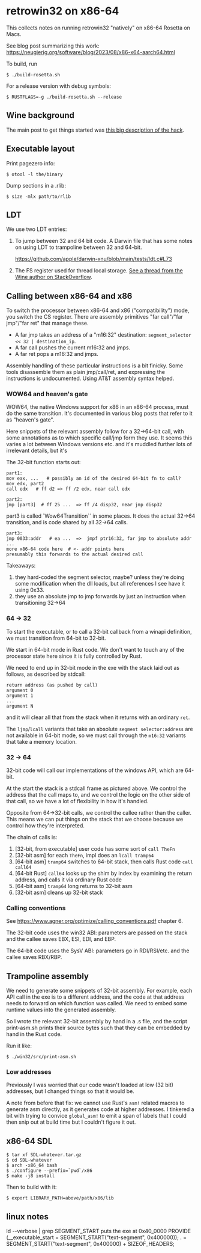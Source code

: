 # retrowin32 on x86-64

This collects notes on running retrowin32 "natively" on x86-64 Rosetta on Macs.

See blog post summarizing this work:
https://neugierig.org/software/blog/2023/08/x86-x64-aarch64.html

To build, run

```
$ ./build-rosetta.sh
```

For a release version with debug symbols:

```
$ RUSTFLAGS=-g ./build-rosetta.sh --release
```

## Wine background

The main post to get things started was
[this big description of the hack](https://www.winehq.org/pipermail/wine-devel/2019-December/156602.html).

## Executable layout

Print pagezero info:

```
$ otool -l the/binary
```

Dump sections in a .rlib:

```
$ size -mlx path/to/rlib
```

## LDT

We use two LDT entries:

1. To jump between 32 and 64 bit code. A Darwin file that has some notes on
   using LDT to trampoline between 32 and 64-bit.

   https://github.com/apple/darwin-xnu/blob/main/tests/ldt.c#L73

2. The FS register used for thread local storage.
   [See a thread from the Wine author on StackOverflow](https://stackoverflow.com/questions/53244454/how-did-wine64-manage-to-handle-macos).

## Calling between x86-64 and x86

To switch the processor between x86-64 and x86 ("compatibility") mode, you
switch the CS register. There are assembly primitives "far call"/"far jmp"/"far
ret" that manage these.

- A far jmp takes an address of a "m16:32" destination:
  `segment_selector << 32 | destination_ip`.
- A far call pushes the current m16:32 and jmps.
- A far ret pops a m16:32 and jmps.

Assembly handling of these particular instructions is a bit finicky. Some tools
disassemble them as plain jmp/call/ret, and expressing the instructions is
undocumented. Using AT&T assembly syntax helped.

### WOW64 and heaven's gate

WOW64, the native Windows support for x86 in an x86-64 process, must do the same
transition. It's documented in various blog posts that refer to it as "heaven's
gate".

Here snippets of the relevant assembly follow for a 32->64-bit call, with some
annotations as to which specific call/jmp form they use. It seems this varies a
lot between Windows versions etc. and it's muddled further lots of irrelevant
details, but it's

The 32-bit function starts out:

```
part1:
mov eax, ...   # possibly an id of the desired 64-bit fn to call?
mov edx, part2
call edx   # ff d2 => ff /2 edx, near call edx
```

```
part2:
jmp [part3]  # ff 25 ...  => ff /4 disp32, near jmp disp32
```

part3 is called `Wow64Transition`` in some places. It does the actual 32->64
transition, and is code shared by all 32->64 calls.

```
part3:
jmp 0033:addr   # ea ...  =>  jmpf ptr16:32, far jmp to absolute addr
...
more x86-64 code here  # <- addr points here
presumably this forwards to the actual desired call
```

Takeaways:

1. they hard-coded the segment selector, maybe? unless they're doing some
   modification when the dll loads, but all references I see have it using 0x33.
2. they use an absolute jmp to jmp forwards by just an instruction when
   transitioning 32->64

### 64 -> 32

To start the executable, or to call a 32-bit callback from a winapi definition,
we must transition from 64-bit to 32-bit.

We start in 64-bit mode in Rust code. We don't want to touch any of the
processor state here since it is fully controlled by Rust.

We need to end up in 32-bit mode in the exe with the stack laid out as follows,
as described by stdcall:

```
return address (as pushed by call)
argument 0
argument 1
...
argument N
```

and it will clear all that from the stack when it returns with an ordinary
`ret`.

The `ljmp`/`lcall` variants that take an absolute `segment selector:address` are
not available in 64-bit mode, so we must call through the `m16:32` variants that
take a memory location.

### 32 -> 64

32-bit code will call our implementations of the windows API, which are 64-bit.

At the start the stack is a stdcall frame as pictured above. We control the
address that the call maps to, and we control the logic on the other side of
that call, so we have a lot of flexibility in how it's handled.

Opposite from 64->32-bit calls, we control the callee rather than the caller.
This means we can put things on the stack that we choose because we control how
they're interpreted.

The chain of calls is:

1. [32-bit, from executable] user code has some sort of `call TheFn`
2. [32-bit asm] for each `TheFn`, impl does an `lcall tramp64`
3. [64-bit asm] `tramp64` switches to 64-bit stack, then calls Rust code
   `call call64`
4. [64-bit Rust] `call64` looks up the shim by index by examining the return
   address, and calls it via ordinary Rust code
5. [64-bit asm] `tramp64` long returns to 32-bit asm
6. [32-bit asm] cleans up 32-bit stack

### Calling conventions

See https://www.agner.org/optimize/calling_conventions.pdf chapter 6.

The 32-bit code uses the win32 ABI: parameters are passed on the stack and the
callee saves EBX, ESI, EDI, and EBP.

The 64-bit code uses the SysV ABI: parameters go in RDI/RSI/etc. and the callee
saves RBX/RBP.

## Trampoline assembly

We need to generate some snippets of 32-bit assembly. For example, each API call
in the exe is to a different address, and the code at that address needs to
forward on which function was called. We need to embed some runtime values into
the generated assembly.

So I wrote the relevant 32-bit assembly by hand in a .s file, and the script
print-asm.sh prints their source bytes such that they can be embedded by hand in
the Rust code.

Run it like:

```
$ ./win32/src/print-asm.sh
```

### Low addresses

Previously I was worried that our code wasn't loaded at low (32 bit) addresses,
but I changed things so that it would be.

A note from before that fix: we cannot use Rust's `asm!` related macros to
generate asm directly, as it generates code at higher addresses. I tinkered a
bit with trying to convice `global_asm!` to emit a span of labels that I could
then snip out at build time but I couldn't figure it out.

## x86-64 SDL

```
$ tar xf SDL-whatever.tar.gz
$ cd SDL-whatever
$ arch -x86_64 bash
$ ./configure --prefix=`pwd`/x86
$ make -j8 install
```

Then to build with it:

```
$ export LIBRARY_PATH=above/path/x86/lib
```

## linux notes

ld --verbose | grep SEGMENT_START
puts the exe at 0x40_0000
  PROVIDE (__executable_start = SEGMENT_START("text-segment", 0x400000)); . = SEGMENT_START("text-segment", 0x400000) + SIZEOF_HEADERS;

